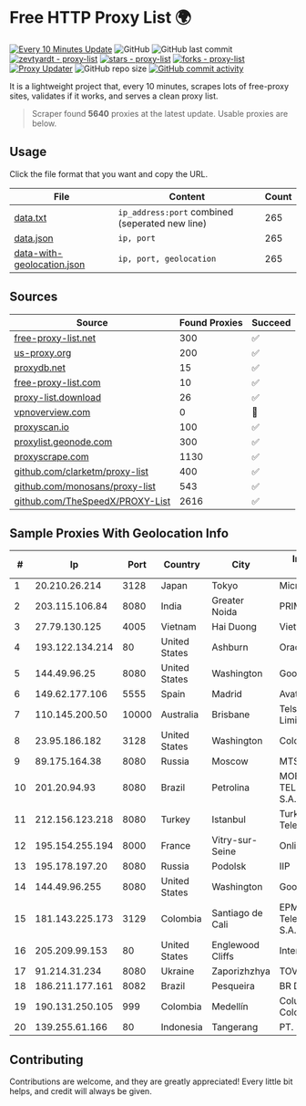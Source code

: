 
# Free HTTP Proxy List 🌍

[![Every 10 Minutes Update](https://github.com/mertguvencli/http-proxy-list/actions/workflows/main.yml/badge.svg?branch=main)](https://github.com/mertguvencli/http-proxy-list/actions/workflows/main.yml)
![GitHub](https://img.shields.io/github/license/mertguvencli/http-proxy-list)
![GitHub last commit](https://img.shields.io/github/last-commit/mertguvencli/http-proxy-list)
[![zevtyardt - proxy-list](https://img.shields.io/static/v1?label=zevtyardt&message=proxy-list&color=blue&logo=github)](https://github.com/zevtyardt/proxy-list "Go to GitHub repo")
[![stars - proxy-list](https://img.shields.io/github/stars/zevtyardt/proxy-list?style=social)](https://github.com/zevtyardt/proxy-list)
[![forks - proxy-list](https://img.shields.io/github/forks/zevtyardt/proxy-list?style=social)](https://github.com/zevtyardt/proxy-list)
[![Proxy Updater](https://github.com/zevtyardt/proxy-list/workflows/Proxy%20Updater/badge.svg)](https://github.com/zevtyardt/proxy-list/actions?query=workflow:"Proxy+Updater")
![GitHub repo size](https://img.shields.io/github/repo-size/zevtyardt/proxy-list)
[![GitHub commit activity](https://img.shields.io/github/commit-activity/m/zevtyardt/proxy-list?logo=commits)](https://github.com/zevtyardt/proxy-list/commits/main)

It is a lightweight project that, every 10 minutes, scrapes lots of free-proxy sites, validates if it works, and serves a clean proxy list.

> Scraper found **5640** proxies at the latest update. Usable proxies are below.

## Usage

Click the file format that you want and copy the URL.

|File|Content|Count|
|----|-------|-----|
|[data.txt](https://raw.githubusercontent.com/mertguvencli/http-proxy-list/main/proxy-list/data.txt)|`ip_address:port` combined (seperated new line)|265|
|[data.json](https://raw.githubusercontent.com/mertguvencli/http-proxy-list/main/proxy-list/data.json)|`ip, port`|265|
|[data-with-geolocation.json](https://raw.githubusercontent.com/mertguvencli/http-proxy-list/main/proxy-list/data-with-geolocation.json)|`ip, port, geolocation`|265|

## Sources

|Source|Found Proxies|Succeed|
|------|-------------|-------|
|[free-proxy-list.net](https://free-proxy-list.net)|300|✅|
|[us-proxy.org](https://www.us-proxy.org)|200|✅|
|[proxydb.net](http://proxydb.net)|15|✅|
|[free-proxy-list.com](https://free-proxy-list.com/?page=&port=&type%5B%5D=http&type%5B%5D=https&up_time=0&search=Search)|10|✅|
|[proxy-list.download](https://www.proxy-list.download/HTTP)|26|✅|
|[vpnoverview.com](https://vpnoverview.com/privacy/anonymous-browsing/free-proxy-servers)|0|🚫|
|[proxyscan.io](https://www.proxyscan.io)|100|✅|
|[proxylist.geonode.com](https://proxylist.geonode.com/api/proxy-list?limit=300&page=1&sort_by=lastChecked&sort_type=desc&protocols=http,https)|300|✅|
|[proxyscrape.com](https://api.proxyscrape.com/v2/?request=displayproxies&protocol=http&timeout=10000&country=all&ssl=all&anonymity=all)|1130|✅|
|[github.com/clarketm/proxy-list](https://raw.githubusercontent.com/clarketm/proxy-list/master/proxy-list-raw.txt)|400|✅|
|[github.com/monosans/proxy-list](https://raw.githubusercontent.com/monosans/proxy-list/main/proxies/http.txt)|543|✅|
|[github.com/TheSpeedX/PROXY-List](https://raw.githubusercontent.com/TheSpeedX/PROXY-List/master/http.txt)|2616|✅|


## Sample Proxies With Geolocation Info

|#|Ip|Port|Country|City|Internet Service Provider|
|-|--|----|-------|----|-------------------------|
|1|20.210.26.214|3128|Japan|Tokyo|Microsoft Corporation|
|2|203.115.106.84|8080|India|Greater Noida|PRIMENET|
|3|27.79.130.125|4005|Vietnam|Hai Duong|Viettel Corporation|
|4|193.122.134.214|80|United States|Ashburn|Oracle Corporation|
|5|144.49.96.25|8080|United States|Washington|Google LLC|
|6|149.62.177.106|5555|Spain|Madrid|Avatel Telecom|
|7|110.145.200.50|10000|Australia|Brisbane|Telstra Corporation Limited|
|8|23.95.186.182|3128|United States|Washington|ColoCrossing|
|9|89.175.164.38|8080|Russia|Moscow|MTS PJSC|
|10|201.20.94.93|8080|Brazil|Petrolina|MOB SERVICOS DE TELECOMUNICACOES S.A.|
|11|212.156.123.218|8080|Turkey|Istanbul|Turk Telekomunikasyon A.S|
|12|195.154.255.194|8000|France|Vitry-sur-Seine|Online S.A.S.|
|13|195.178.197.20|8080|Russia|Podolsk|IIP|
|14|144.49.96.255|8080|United States|Washington|Google LLC|
|15|181.143.225.173|3129|Colombia|Santiago de Cali|EPM Telecomunicaciones S.A. E.S.P.|
|16|205.209.99.153|80|United States|Englewood Cliffs|Interserver, Inc|
|17|91.214.31.234|8080|Ukraine|Zaporizhzhya|TOV "Telza"|
|18|186.211.177.161|8082|Brazil|Pesqueira|BR Digital|
|19|190.131.250.105|999|Colombia|Medellín|Columbus Networks Colombia|
|20|139.255.61.166|80|Indonesia|Tangerang|PT. LINKNET|



## Contributing

Contributions are welcome, and they are greatly appreciated! Every
little bit helps, and credit will always be given.

